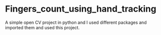 # Fingers_count_using_hand_tracking
A simple open CV project in python and I used different packages and imported them and used this project.
